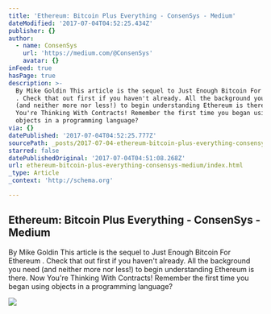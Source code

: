 ```yaml
---
title: 'Ethereum: Bitcoin Plus Everything - ConsenSys - Medium'
dateModified: '2017-07-04T04:52:25.434Z'
publisher: {}
author:
  - name: ConsenSys
    url: 'https://medium.com/@ConsenSys'
    avatar: {}
inFeed: true
hasPage: true
description: >-
  By Mike Goldin This article is the sequel to Just Enough Bitcoin For Ethereum
  . Check that out first if you haven't already. All the background you need
  (and neither more nor less!) to begin understanding Ethereum is there. Now
  You're Thinking With Contracts! Remember the first time you began using
  objects in a programming language?
via: {}
datePublished: '2017-07-04T04:52:25.777Z'
sourcePath: _posts/2017-07-04-ethereum-bitcoin-plus-everything-consensys-medium.md
starred: false
datePublishedOriginal: '2017-07-04T04:51:08.268Z'
url: ethereum-bitcoin-plus-everything-consensys-medium/index.html
_type: Article
_context: 'http://schema.org'

---
```

<article style=""><h1>Ethereum: Bitcoin Plus Everything - ConsenSys - Medium</h1><p>By Mike Goldin This article is the sequel to Just Enough Bitcoin For Ethereum . Check that out first if you haven't already. All the background you need (and neither more nor less!) to begin understanding Ethereum is there. Now You're Thinking With Contracts! Remember the first time you began using objects in a programming language?</p><img src="https://cdn-images-1.medium.com/max/1200/1*Q1xVS-11XOCko5I56VmT7g.png" /></article>